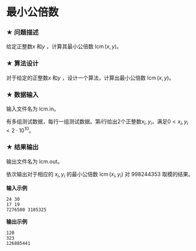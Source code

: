 # 最小公倍数

### ★ 问题描述

给定正整数$x$ 和$y$ ，计算其最小公倍数 $\operatorname{lcm}(x,y)$。

### ★ 算法设计

 对于给定的正整数$x$ 和$y$ ，设计一个算法，计算出最小公倍数 $\operatorname{lcm}(x,y)$。

### ★ 数据输入

输入文件名为 lcm.in。

有多组测试数据，每行一组测试数据。第$i$行给出2个正整数$x_i,y_i$，满足$0<x_i,y_i<2\cdot10^{10}$。

### ★ 结果输出

输出文件名为 lcm.out。

依次输出对于相应的 $x_i,y_i$ 的最小公倍数 $\operatorname{lcm}(x_i,y_i)$ 对 998244353 取模的结果。

**输入示例**  

```
24 30
17 19
7276500 3185325
```

**输出示例**  

```
120
323
126885441
```
